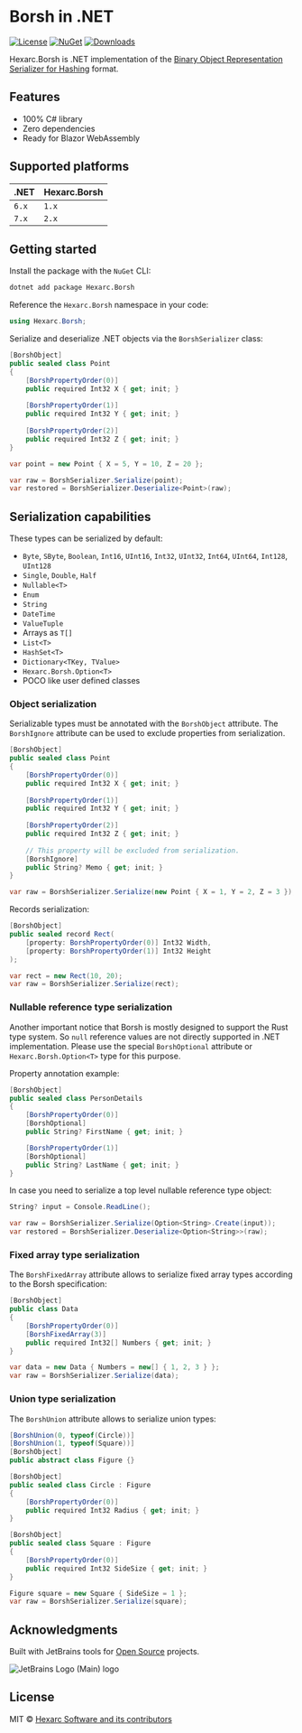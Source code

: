 # Borsh in .NET
[![License](http://img.shields.io/:license-mit-blue.svg)](http://badges.mit-license.org) 
[![NuGet](https://img.shields.io/nuget/v/Hexarc.Borsh.svg)](https://www.nuget.org/packages/Hexarc.Borsh)
[![Downloads](http://img.shields.io/nuget/dt/Hexarc.Borsh.svg)](https://www.nuget.org/packages/Hexarc.Borsh)

Hexarc.Borsh is .NET implementation of the [Binary Object Representation Serializer for Hashing](https://borsh.io/) format.

## Features
* 100% C# library
* Zero dependencies
* Ready for Blazor WebAssembly

## Supported platforms
| .NET  | Hexarc.Borsh |
|-------|--------------|
| `6.x` | `1.x`        |
| `7.x` | `2.x`        |

## Getting started

Install the package with the `NuGet` CLI:
```sh
dotnet add package Hexarc.Borsh
```

Reference the `Hexarc.Borsh` namespace in your code:
```cs
using Hexarc.Borsh;
```

Serialize and deserialize .NET objects via the `BorshSerializer` class:
```cs
[BorshObject]
public sealed class Point
{
    [BorshPropertyOrder(0)]
    public required Int32 X { get; init; }
    
    [BorshPropertyOrder(1)]
    public required Int32 Y { get; init; }
    
    [BorshPropertyOrder(2)]
    public required Int32 Z { get; init; }
}

var point = new Point { X = 5, Y = 10, Z = 20 };

var raw = BorshSerializer.Serialize(point);
var restored = BorshSerializer.Deserialize<Point>(raw);
```

## Serialization capabilities
These types can be serialized by default:
* `Byte`, `SByte`, `Boolean`, `Int16`, `UInt16`, `Int32`, `UInt32`, `Int64`, `UInt64`, `Int128`, `UInt128`
* `Single`, `Double`, `Half`
* `Nullable<T>`
* `Enum`
* `String`
* `DateTime`
* `ValueTuple`
* Arrays as `T[]`
* `List<T>`
* `HashSet<T>`
* `Dictionary<TKey, TValue>`
* `Hexarc.Borsh.Option<T>`
* POCO like user defined classes

### Object serialization
Serializable types must be annotated with the `BorshObject` attribute. 
The `BorshIgnore` attribute can be used to exclude properties from serialization.
```cs
[BorshObject]
public sealed class Point
{
    [BorshPropertyOrder(0)]
    public required Int32 X { get; init; }
    
    [BorshPropertyOrder(1)]
    public required Int32 Y { get; init; }
    
    [BorshPropertyOrder(2)]
    public required Int32 Z { get; init; }
    
    // This property will be excluded from serialization.
    [BorshIgnore]
    public String? Memo { get; init; }
}

var raw = BorshSerializer.Serialize(new Point { X = 1, Y = 2, Z = 3 });
```

Records serialization:
```cs
[BorshObject]
public sealed record Rect(
    [property: BorshPropertyOrder(0)] Int32 Width,
    [property: BorshPropertyOrder(1)] Int32 Height
);

var rect = new Rect(10, 20);
var raw = BorshSerializer.Serialize(rect);
```

### Nullable reference type serialization
Another important notice that Borsh is mostly designed to support the Rust
type system. So `null` reference values are not directly supported in .NET implementation.
Please use the special `BorshOptional` attribute or `Hexarc.Borsh.Option<T>` type for this purpose.

Property annotation example:
```cs
[BorshObject]
public sealed class PersonDetails
{
    [BorshPropertyOrder(0)]
    [BorshOptional]
    public String? FirstName { get; init; }

    [BorshPropertyOrder(1)]
    [BorshOptional]
    public String? LastName { get; init; }
}
```
In case you need to serialize a top level nullable reference type object:
```cs
String? input = Console.ReadLine();

var raw = BorshSerializer.Serialize(Option<String>.Create(input));
var restored = BorshSerializer.Deserialize<Option<String>>(raw);
```

### Fixed array type serialization
The `BorshFixedArray` attribute allows to serialize fixed array types according 
to the Borsh specification:
```cs
[BorshObject]
public class Data
{
    [BorshPropertyOrder(0)]
    [BorshFixedArray(3)]
    public required Int32[] Numbers { get; init; }
}

var data = new Data { Numbers = new[] { 1, 2, 3 } };
var raw = BorshSerializer.Serialize(data);
```

### Union type serialization
The `BorshUnion` attribute allows to serialize union types:
```cs
[BorshUnion(0, typeof(Circle))]
[BorshUnion(1, typeof(Square))]
[BorshObject]
public abstract class Figure {}

[BorshObject]
public sealed class Circle : Figure
{
    [BorshPropertyOrder(0)]
    public required Int32 Radius { get; init; }
}

[BorshObject]
public sealed class Square : Figure
{
    [BorshPropertyOrder(0)]
    public required Int32 SideSize { get; init; }
}

Figure square = new Square { SideSize = 1 };
var raw = BorshSerializer.Serialize(square);
```

## Acknowledgments
Built with JetBrains tools for [Open Source](https://jb.gg/OpenSourceSupport) projects.

![JetBrains Logo (Main) logo](https://resources.jetbrains.com/storage/products/company/brand/logos/jb_beam.svg)

## License
MIT © [Hexarc Software and its contributors](https://github.com/hexarc-software)
